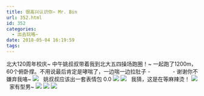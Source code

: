 ```yaml
---
title: 很高兴认识你~ Mr. Bin
url: 352.html
id: 352
categories:
  - 出去玩咯~
date: 2018-05-04 16:19:59
tags:
---
```


北大120周年校庆~ 中午姚叔叔带着我到北大五四操场跑圈！~ 一起跑了1200m，60个俯卧撑。不用说最后肯定是哮喘了，一边喘一边拉肚子 -               - 谢谢你不嫌弃我咯~ [![](http://www.binkatherine.com/images/2018/08/IMG_1738-e1535357353461-225x300.jpg)](http://www.binkatherine.com/images/2018/08/IMG_1738.jpg)   姚叔叔应该出一套表情包 0.0 [![](http://www.binkatherine.com/images/2018/08/IMG_1765-e1535357373773-225x300.jpg)](http://www.binkatherine.com/images/2018/08/IMG_1765.jpg) [![](http://www.binkatherine.com/images/2018/08/IMG_1767-e1535357405700-225x300.jpg)](http://www.binkatherine.com/images/2018/08/IMG_1767.jpg)   我猜，这是在等麻辣烫！ [![](http://www.binkatherine.com/images/2018/08/IMG_1771-e1535357606689-225x300.jpg)](http://www.binkatherine.com/images/2018/08/IMG_1771.jpg)   家有型男~ [![](http://www.binkatherine.com/images/2018/08/IMG_1801-e1535357650610-225x300.jpg)](http://www.binkatherine.com/images/2018/08/IMG_1801.jpg) [![](http://www.binkatherine.com/images/2018/08/IMG_1802-e1535357674116-225x300.jpg)](http://www.binkatherine.com/images/2018/08/IMG_1802.jpg) [![](http://www.binkatherine.com/images/2018/08/IMG_1874-e1535357780402-225x300.jpg)](http://www.binkatherine.com/images/2018/08/IMG_1874.jpg)